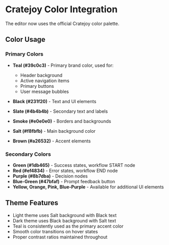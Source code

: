 # Cratejoy Color Integration

The editor now uses the official Cratejoy color palette.

## Color Usage

### Primary Colors
- **Teal (#39c0c3)** - Primary brand color, used for:
  - Header background
  - Active navigation items
  - Primary buttons
  - User message bubbles
  
- **Black (#231f20)** - Text and UI elements
- **Slate (#4b4b4b)** - Secondary text and labels
- **Smoke (#e0e0e0)** - Borders and backgrounds
- **Salt (#f8fbfb)** - Main background color
- **Brown (#a26532)** - Accent elements

### Secondary Colors
- **Green (#1db465)** - Success states, workflow START node
- **Red (#ef4834)** - Error states, workflow END node
- **Purple (#8b7dba)** - Decision nodes
- **Blue-Green (#47bfaf)** - Prompt feedback button
- **Yellow, Orange, Pink, Blue-Purple** - Available for additional UI elements

## Theme Features
- Light theme uses Salt background with Black text
- Dark theme uses Black background with Salt text
- Teal is consistently used as the primary accent color
- Smooth color transitions on hover states
- Proper contrast ratios maintained throughout